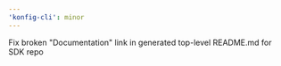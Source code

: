```yaml
---
'konfig-cli': minor
---
```


Fix broken "Documentation" link in generated top-level README.md for SDK repo
